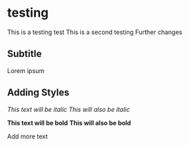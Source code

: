 # testing

This is a testing test
This is a second testing
 Further changes

## Subtitle
Lorem ipsum
 
 ## Adding Styles
*This text will be italic*
_This will also be italic_

**This text will be bold**
__This will also be bold__
 
 Add more text

